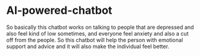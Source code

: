 # AI-powered-chatbot
So basically this chatbot works on talking to people that are depressed and also feel kind of low sometimes, and everyone feel anxiety and also a cut off from the people. So this chatbot will help the person with emotional support and advice and it will also make the individual feel better.
